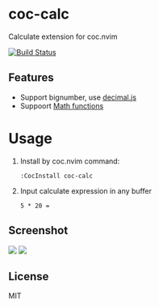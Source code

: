 # coc-calc

Calculate extension for coc.nvim

[![Build Status](https://travis-ci.com/weirongxu/coc-calc.svg?branch=master)](https://travis-ci.com/weirongxu/coc-calc)

## Features

* Support bignumber, use [decimal.js](https://github.com/MikeMcl/decimal.js)
* Suppoort [Math functions](http://mikemcl.github.io/decimal.js/#methods)

# Usage

1. Install by coc.nvim command:
    ```
    :CocInstall coc-calc
    ```
2. Input calculate expression in any buffer
    ```
    5 * 20 =
    ```

## Screenshot
![](https://user-images.githubusercontent.com/1709861/57681026-7185a500-7661-11e9-9e80-130090e8a10f.png)
![](https://user-images.githubusercontent.com/1709861/57681030-734f6880-7661-11e9-937a-1f3521d00343.png)

## License

MIT
